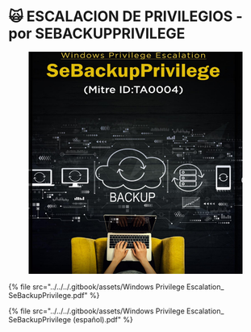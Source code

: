 # 🙀 ESCALACION DE PRIVILEGIOS - por SEBACKUPPRIVILEGE



<figure><img src="../../../.gitbook/assets/Windows-Privilege-Escalation_-SeBackupPrivilege-pdf.png" alt=""><figcaption></figcaption></figure>



{% file src="../../../.gitbook/assets/Windows Privilege Escalation_ SeBackupPrivilege.pdf" %}



{% file src="../../../.gitbook/assets/Windows Privilege Escalation_ SeBackupPrivilege (español).pdf" %}
